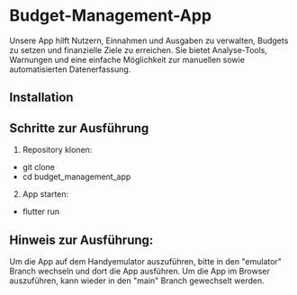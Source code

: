 # Budget-Management-App

Unsere App hilft Nutzern, Einnahmen und Ausgaben zu verwalten, Budgets zu setzen und finanzielle Ziele zu erreichen. Sie bietet Analyse-Tools, Warnungen und eine einfache Möglichkeit zur manuellen sowie automatisierten Datenerfassung.

## Installation
## Schritte zur Ausführung

1) Repository klonen:
- git clone <REPO-URL>
- cd budget_management_app
2) App starten:
- flutter run

## Hinweis zur Ausführung:
Um die App auf dem Handyemulator auszuführen, bitte in den "emulator" Branch wechseln und dort die App ausführen.
Um die App im Browser auszuführen, kann wieder in den "main" Branch gewechselt werden.
